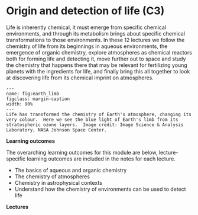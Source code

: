 # Origin and detection of life (C3)

Life is inherently chemical, it must emerge from specific chemical environments, and through its metabolism brings about specific chemical transformations to those environments.  In these 12 lectures we follow the chemistry of life from its beginnings in aqueous environments, the emergence of organic chemistry, explore atmospheres as chemical reactors both for forming life and detecting it, move further out to space and study the chemistry that happens there that may be relevant for fertilizing young planets with the ingredients for life, and finally bring this all together to look at discovering life from its chemical imprint on atmospheres.

```{figure} figures/earth_limb.png
---
name: fig:earth_limb
figclass: margin-caption
width: 90%
---
Life has transformed the chemistry of Earth's atmosphere, changing its very colour.  Here we see the blue light of Earth's limb from its stratospheric ozone layers.  Image credit: Image Science & Analysis Laboratory, NASA Johnson Space Center.
```

**Learning outcomes**

The overarching learning outcomes for this module are below, lecture-specific learning outcomes are included in the notes for each lecture.

- The basics of aqueous and organic chemistry
- The chemistry of atmospheres
- Chemistry in astrophysical contexts
- Understand how the chemistry of environments can be used to detect life

**Lectures**
```{tableofcontents}
```
